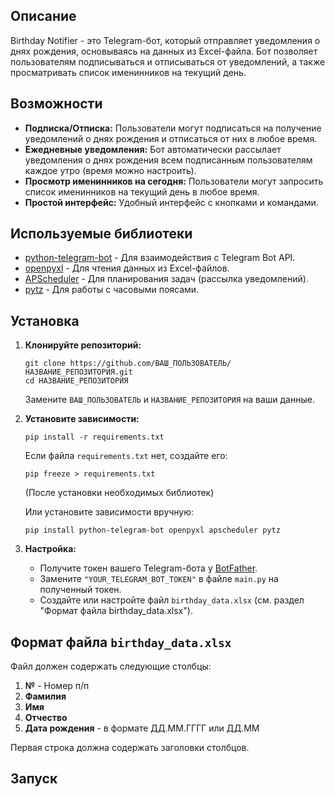 
## Описание

Birthday Notifier - это Telegram-бот, который отправляет уведомления о днях рождения, основываясь на данных из Excel-файла. Бот позволяет пользователям подписываться и отписываться от уведомлений, а также просматривать список именинников на текущий день.

## Возможности

*   **Подписка/Отписка:** Пользователи могут подписаться на получение уведомлений о днях рождения и отписаться от них в любое время.
*   **Ежедневные уведомления:** Бот автоматически рассылает уведомления о днях рождения всем подписанным пользователям каждое утро (время можно настроить).
*   **Просмотр именинников на сегодня:** Пользователи могут запросить список именинников на текущий день в любое время.
*   **Простой интерфейс:** Удобный интерфейс с кнопками и командами.

## Используемые библиотеки

*   [python-telegram-bot](https://github.com/python-telegram-bot/python-telegram-bot) - Для взаимодействия с Telegram Bot API.
*   [openpyxl](https://openpyxl.readthedocs.io/en/stable/) - Для чтения данных из Excel-файлов.
*   [APScheduler](https://apscheduler.readthedocs.io/en/3.x/) - Для планирования задач (рассылка уведомлений).
*   [pytz](https://pypi.org/project/pytz/) - Для работы с часовыми поясами.

## Установка

1.  **Клонируйте репозиторий:**

    ```
    git clone https://github.com/ВАШ_ПОЛЬЗОВАТЕЛЬ/НАЗВАНИЕ_РЕПОЗИТОРИЯ.git
    cd НАЗВАНИЕ_РЕПОЗИТОРИЯ
    ```

    Замените `ВАШ_ПОЛЬЗОВАТЕЛЬ` и `НАЗВАНИЕ_РЕПОЗИТОРИЯ` на ваши данные.

2.  **Установите зависимости:**

    ```
    pip install -r requirements.txt
    ```

    Если файла `requirements.txt` нет, создайте его:

    ```
    pip freeze > requirements.txt
    ```
    (После установки необходимых библиотек)

    Или установите зависимости вручную:

    ```
    pip install python-telegram-bot openpyxl apscheduler pytz
    ```

3.  **Настройка:**

    *   Получите токен вашего Telegram-бота у [BotFather](https://t.me/BotFather).
    *   Замените `"YOUR_TELEGRAM_BOT_TOKEN"` в файле `main.py` на полученный токен.
    *   Создайте или настройте файл `birthday_data.xlsx` (см. раздел "Формат файла birthday\_data.xlsx").

## Формат файла `birthday_data.xlsx`

Файл должен содержать следующие столбцы:

1.  **№** - Номер п/п
2.  **Фамилия**
3.  **Имя**
4.  **Отчество**
5.  **Дата рождения** - в формате ДД.ММ.ГГГГ или ДД.ММ

Первая строка должна содержать заголовки столбцов.

## Запуск

